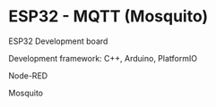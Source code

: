 # ESP32 - MQTT (Mosquito)

ESP32 Development board

Development framework: C++, Arduino, PlatformIO

Node-RED

Mosquito

